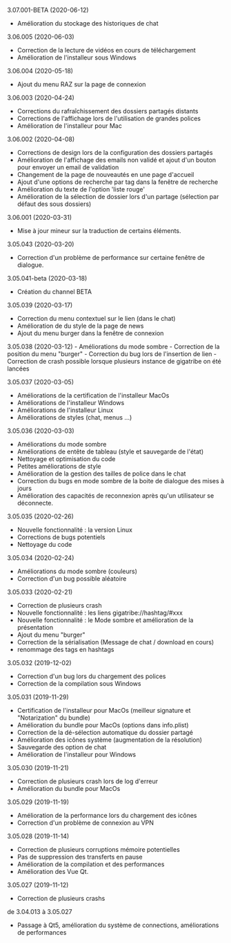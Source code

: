 
3.07.001-BETA (2020-06-12)
  - Amélioration du stockage des historiques de chat

3.06.005 (2020-06-03)
  - Correction de la lecture de vidéos en cours de téléchargement
  - Amélioration de l'installeur sous Windows

3.06.004 (2020-05-18)
  - Ajout du menu RAZ sur la page de connexion

3.06.003 (2020-04-24)
  - Corrections du rafraîchissement des dossiers partagés distants
  - Corrections de l'affichage lors de l'utilisation de grandes polices
  - Amélioration de l'installeur pour Mac

3.06.002 (2020-04-08)
  - Corrections de design lors de la configuration des dossiers partagés
  - Amélioration de l'affichage des emails non validé et ajout d'un bouton pour envoyer un email de validation
  - Changement de la page de nouveautés en une page d'accueil
  - Ajout d'une options de recherche par tag dans la fenêtre de recherche
  - Amélioration du texte de l'option 'liste rouge'
  - Amélioration de la sélection de dossier lors d'un partage (sélection par défaut des sous dossiers)

3.06.001 (2020-03-31)
  - Mise à jour mineur sur la traduction de certains éléments.

3.05.043 (2020-03-20)
  - Correction d'un problème de performance sur certaine fenêtre de dialogue.

3.05.041-beta (2020-03-18)
  - Création du channel BETA

3.05.039 (2020-03-17)
  - Correction du menu contextuel sur le lien (dans le chat)
  - Amélioration de du style de la page de news
  - Ajout du menu burger dans la fenêtre de connexion

3.05.038 (2020-03-12)
    - Améliorations du mode sombre
    - Correction de la position du menu "burger"
    - Correction du bug lors de l'insertion de lien
    - Correction de crash possible lorsque plusieurs instance de gigatribe on été lancées

3.05.037 (2020-03-05)
  - Améliorations de la certification de l'installeur MacOs
  - Améliorations de l'installeur Windows
  - Améliorations de l'installeur Linux
  - Améliorations de styles (chat, menus ...)
  
3.05.036 (2020-03-03)
  - Améliorations du mode sombre
  - Améliorations de entête de tableau (style et sauvegarde de l'état)
  - Nettoyage et optimisation du code
  - Petites améliorations de style
  - Amélioration de la gestion des tailles de police dans le chat
  - Correction du bugs en mode sombre de la boite de dialogue des mises à jours
  - Amélioration des capacités de reconnexion après qu'un utilisateur se déconnecte. 
  
3.05.035 (2020-02-26)
  - Nouvelle fonctionnalité : la version Linux
  - Corrections de bugs potentiels
  - Nettoyage du code

3.05.034 (2020-02-24)
  - Améliorations du mode sombre (couleurs)
  - Correction d'un bug possible aléatoire
    
3.05.033 (2020-02-21)
  - Correction de plusieurs crash
  - Nouvelle fonctionnalité : les liens gigatribe://hashtag/#xxx
  - Nouvelle fonctionnalité : le Mode sombre et amélioration de la présentation
  - Ajout du menu "burger"
  - Correction de la sérialisation (Message de chat / download en cours)
  - renommage des tags en hashtags
  

3.05.032 (2019-12-02)
  - Correction d'un bug lors du chargement des polices
  - Correction de la compilation sous Windows

3.05.031 (2019-11-29)
  - Certification de l'installeur pour MacOs (meilleur signature et "Notarization" du bundle)
  - Amélioration du bundle pour MacOs (options dans info.plist)
  - Correction de la dé-sélection automatique du dossier partagé
  - Amélioration des icônes système (augmentation de la résolution)
  - Sauvegarde des option de chat
  - Amélioration de l'installeur pour Windows

3.05.030 (2019-11-21)
  - Correction de plusieurs crash lors de log d'erreur 
  - Amélioration du bundle pour MacOs

3.05.029  (2019-11-19)
  - Amélioration de la performance lors du chargement des icônes
  - Correction d'un problème de connexion au VPN

3.05.028 (2019-11-14)
  - Correction de plusieurs corruptions mémoire potentielles 
  - Pas de suppression des transferts en pause
  - Amélioration de la compilation et des performances
  - Amélioration des Vue Qt.
    
3.05.027 (2019-11-12)
  - Correction de plusieurs crashs

de 3.04.013 à 3.05.027
  - Passage à Qt5, amélioration du système de connections, améliorations de performances
